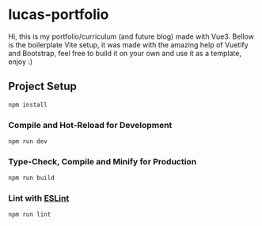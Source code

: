 # lucas-portfolio

Hi, this is my portfolio/curriculum (and future blog) made with Vue3. Bellow is the boilerplate Vite setup, it was made with the amazing help of Vuetify and Bootstrap, feel free to build it on your own and use it as a template, enjoy :)

## Project Setup

```sh
npm install
```

### Compile and Hot-Reload for Development

```sh
npm run dev
```

### Type-Check, Compile and Minify for Production

```sh
npm run build
```

### Lint with [ESLint](https://eslint.org/)

```sh
npm run lint
```
